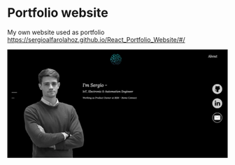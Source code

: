 # Portfolio website
My own website used as portfolio
https://sergioalfarolahoz.github.io/React_Portfolio_Website/#/

![Portfolio website](https://raw.githubusercontent.com/SergioAlfaroLahoz/React_Portfolio_Website/New-Design/src/components/img/Portfolio.png)